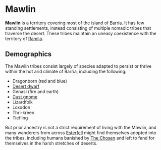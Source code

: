 # Mawlin

**Mawlin** is a territory covering most of the island of [Barria](../mote/esterfell/barria). It has few standing settlements, instead consisting of multiple nomadic tribes that traverse the desert. These tribes maintain an uneasy coexistence with the territory of [Ramila](ramila.md).

## Demographics

The Mawlin tribes consist largely of species adapted to persist or thrive within the hot arid climate of Barria, including the following:

- Dragonborn (red and blue)
- [Desert dwarf](../species/dwarf.md#desert-dwarf)
- Genasi (fire and earth)
- [Dust gnome](../species/gnome.md#dust-gnome)
- Lizardfolk
- Loxodon
- Thri-kreen
- Tiefling

But prior ancestry is not a strict requirement of living with the Mawlin, and many wanderers from across [Esterfell](../mote/esterfell) might find themselves adopted into the tribes, including humans banished by [The Chosen](../organizations/the-chosen.md) and left to fend for themselves in the harsh stretches of deserts.
